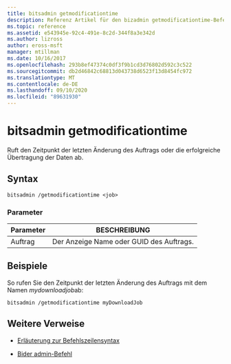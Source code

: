 ```yaml
---
title: bitsadmin getmodificationtime
description: Referenz Artikel für den bizadmin getmodificationtime-Befehl, der den Zeitpunkt der letzten Änderung des Auftrags oder die erfolgreiche Übertragung der Daten abruft.
ms.topic: reference
ms.assetid: e543945e-92c4-491e-8c2d-344f8a3e342d
ms.author: lizross
author: eross-msft
manager: mtillman
ms.date: 10/16/2017
ms.openlocfilehash: 293b8ef47374c0df3f9b1cd3d76802d592c3c522
ms.sourcegitcommit: db2d46842c68813d043738d6523f13d8454fc972
ms.translationtype: MT
ms.contentlocale: de-DE
ms.lasthandoff: 09/10/2020
ms.locfileid: "89631930"
---
```

# <a name="bitsadmin-getmodificationtime"></a>bitsadmin getmodificationtime

Ruft den Zeitpunkt der letzten Änderung des Auftrags oder die erfolgreiche Übertragung der Daten ab.

## <a name="syntax"></a>Syntax

```
bitsadmin /getmodificationtime <job>
```

### <a name="parameters"></a>Parameter

| Parameter | BESCHREIBUNG |
| -------------- | -------------- |
| Auftrag | Der Anzeige Name oder GUID des Auftrags. |

## <a name="examples"></a>Beispiele

So rufen Sie den Zeitpunkt der letzten Änderung des Auftrags mit dem Namen *mydownloadjob*ab:

```
bitsadmin /getmodificationtime myDownloadJob
```

## <a name="additional-references"></a>Weitere Verweise

- [Erläuterung zur Befehlszeilensyntax](command-line-syntax-key.md)

- [Bider admin-Befehl](bitsadmin.md)
